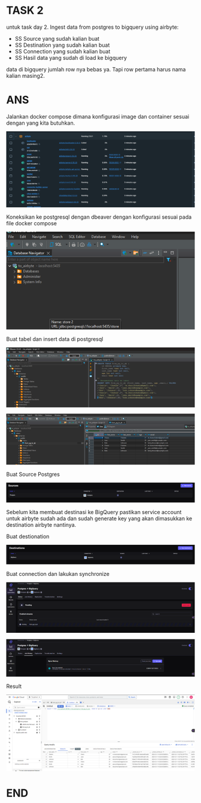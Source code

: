 # TASK 2
untuk task day 2.
Ingest data from postgres to bigquery using airbyte:
 - SS Source yang sudah kalian buat
 - SS Destination yang sudah kalian buat
 - SS Connection yang sudah kalian buat
 - SS Hasil data yang sudah di load ke bigquery

data di bigquery jumlah row nya bebas ya. Tapi row pertama harus nama kalian masing2.

# ANS
Jalankan docker compose dimana konfigurasi image dan container sesuai dengan yang kita butuhkan.

![Alt text](image.png)

Koneksikan ke postgresql dengan dbeaver dengan konfigurasi sesuai pada file docker compose

![Alt text](image-1.png)

Buat tabel dan insert data di postgresql

![Alt text](image-2.png)

![Alt text](image-3.png)

Buat Source Postgres

![Alt text](image-4.png)

Sebelum kita membuat destinasi ke BigQuery pastikan service account untuk airbyte sudah ada dan sudah generate key yang akan dimasukkan ke destination airbyte nantinya.

Buat destionation

![Alt text](image-5.png)

Buat connection dan lakukan synchronize

![Alt text](image-6.png)

![Alt text](image-7.png)

Result

![Alt text](image-8.png)

# END











